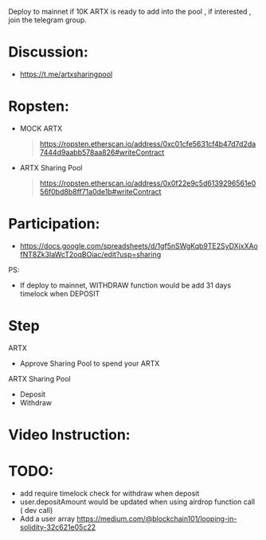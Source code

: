 Deploy to mainnet if 10K ARTX is ready to add into the pool , if interested , join the telegram group.

# Discussion:
- https://t.me/artxsharingpool

# Ropsten:
- MOCK ARTX
  > https://ropsten.etherscan.io/address/0xc01cfe5631cf4b47d7d2da7444d9aabb578aa826#writeContract
- ARTX Sharing Pool
  > https://ropsten.etherscan.io/address/0x0f22e9c5d6139296561e056f0bd8b8ff71a0de1b#writeContract
 

# Participation:
- https://docs.google.com/spreadsheets/d/1gf5nSWgKqb9TE2SyDXjxXAofNT8Zk3IaWcT2oqBOiac/edit?usp=sharing

PS:
- If deploy to mainnet, WITHDRAW function would be add 31 days timelock when DEPOSIT


# Step
  ARTX
  - Approve Sharing Pool to spend your ARTX
    
  ARTX Sharing Pool
  - Deposit
  - Withdraw


# Video Instruction:



# TODO:
  - add require timelock check for withdraw when deposit
  - user.depositAmount would be updated when using airdrop function call ( dev call)
  - Add a user array https://medium.com/@blockchain101/looping-in-solidity-32c621e05c22
